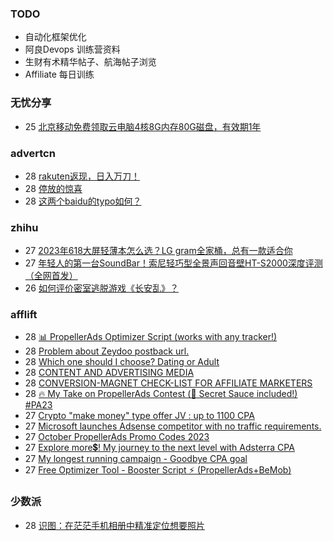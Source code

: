 ### TODO
-  自动化框架优化
-  阿良Devops 训练营资料
-  生财有术精华帖子、航海帖子浏览
-  Affiliate 每日训练

### 无忧分享
<!-- ruyo:START -->
-  25 [北京移动免费领取云电脑4核8G内存80G磁盘，有效期1年](https://51.ruyo.net/18513.html)<!-- ruyo:END -->

### advertcn
<!-- advertcn:START -->
-  28 [rakuten返现，日入万刀！](https://www.advertcn.com/forum.php?mod=viewthread&tid=112729)
-  28 [停放的惊喜](https://www.advertcn.com/forum.php?mod=viewthread&tid=112727)
-  28 [这两个baidu的typo如何？](https://www.advertcn.com/forum.php?mod=viewthread&tid=112726)<!-- advertcn:END -->

### zhihu
<!-- zhihu:START -->
-  27 [2023年618大屏轻薄本怎么选？LG gram全家桶，总有一款适合你](http://zhuanlan.zhihu.com/p/632641888?utm_campaign=rss&utm_medium=rss&utm_source=rss&utm_content=title)
-  27 [年轻人的第一台SoundBar！索尼轻巧型全景声回音壁HT-S2000深度评测（全网首发）](http://zhuanlan.zhihu.com/p/630990296?utm_campaign=rss&utm_medium=rss&utm_source=rss&utm_content=title)
-  26 [如何评价密室逃脱游戏《长安乱》？](http://www.zhihu.com/question/563950552/answer/3045961312?utm_campaign=rss&utm_medium=rss&utm_source=rss&utm_content=title)<!-- zhihu:END -->

### afflift
<!-- afflift:START -->
-  28 [📊 PropellerAds Optimizer Script &lpar;works with any tracker!&rpar;](https://afflift.com/f/threads/%F0%9F%93%8A-propellerads-optimizer-script-works-with-any-tracker.11813/)
-  28 [Problem about Zeydoo postback url.](https://afflift.com/f/threads/problem-about-zeydoo-postback-url.11886/)
-  28 [Which one should I choose? Dating or Adult](https://afflift.com/f/threads/which-one-should-i-choose-dating-or-adult.11776/)
-  28 [CONTENT AND ADVERTISING MEDIA](https://afflift.com/f/threads/content-and-advertising-media.11793/)
-  28 [CONVERSION-MAGNET CHECK-LIST FOR AFFILIATE MARKETERS](https://afflift.com/f/threads/conversion-magnet-check-list-for-affiliate-marketers.11882/)
-  28 [🔥 My Take on PropellerAds Contest &lpar;🍅 Secret Sauce included!&rpar; #PA23](https://afflift.com/f/threads/%F0%9F%94%A5-my-take-on-propellerads-contest-%F0%9F%8D%85-secret-sauce-included-pa23.11642/)
-  27 [Crypto &quot;make money&quot; type offer JV : up to 1100 CPA](https://afflift.com/f/threads/crypto-make-money-type-offer-jv-up-to-1100-cpa.11884/)
-  27 [Microsoft launches Adsense competitor with no traffic requirements.](https://afflift.com/f/threads/microsoft-launches-adsense-competitor-with-no-traffic-requirements.11879/)
-  27 [October PropellerAds Promo Codes 2023](https://afflift.com/f/threads/october-propellerads-promo-codes-2023.11767/)
-  27 [Explore more💲! My journey to the next level with Adsterra CPA](https://afflift.com/f/threads/explore-more%F0%9F%92%B2-my-journey-to-the-next-level-with-adsterra-cpa.11688/)
-  27 [My longest running campaign - Goodbye CPA goal](https://afflift.com/f/threads/my-longest-running-campaign-goodbye-cpa-goal.11839/)
-  27 [Free Optimizer Tool - Booster Script ⚡ &lpar;PropellerAds+BeMob&rpar;](https://afflift.com/f/threads/free-optimizer-tool-booster-script-%E2%9A%A1-propellerads-bemob.10601/)<!-- afflift:END -->

### 少数派
<!-- sspai:START -->
-  28 [识图：在茫茫手机相册中精准定位想要照片](https://sspai.com/post/83441)<!-- sspai:END -->
